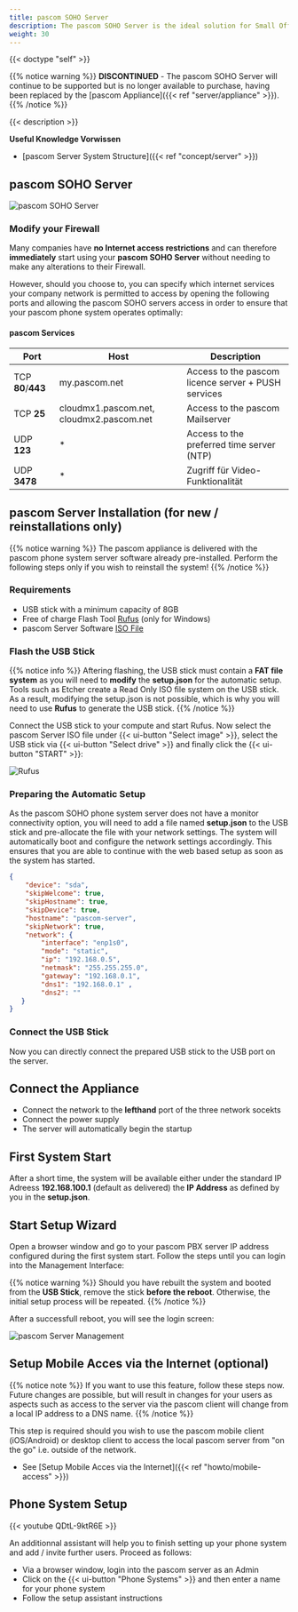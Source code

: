 ```yaml
---
title: pascom SOHO Server
description: The pascom SOHO Server is the ideal solution for Small Office Home Offices or branch offices requiring hardware.
weight: 30
---
```


{{< doctype "self"  >}}

{{% notice warning %}}
**DISCONTINUED** - The pascom SOHO Server will continue to be supported but is no longer available to purchase, having been replaced by the [pascom Appliance]({{< ref "server/appliance" >}}).
{{% /notice %}}

{{< description >}}
 
**Useful Knowledge Vorwissen**
 
 
 * [pascom Server System Structure]({{< ref "concept/server" >}})

 
## pascom SOHO Server

![pascom SOHO Server](pascomSOHOserver.png)

### Modify your Firewall

Many companies have **no Internet access restrictions** and can therefore **immediately** start using your **pascom SOHO Server** without needing to make any alterations to their Firewall.

However, should you choose to, you can specify which internet services your company network is permitted to access by opening the following ports and allowing the pascom SOHO servers access in order to ensure that your pascom phone system operates optimally:

#### pascom Services

| Port | Host | Description |
| ---- | ---- | ------------ |
| TCP **80**/**443** | my.pascom.net | Access to the pascom licence server + PUSH services |
| TCP **25** | cloudmx1.pascom.net, cloudmx2.pascom.net | Access to the pascom Mailserver |
| UDP **123** | \* | Access to the preferred time server (NTP) |
| UDP **3478** | \* | Zugriff für Video-Funktionalität |

## pascom Server Installation (for new / reinstallations only)
{{% notice warning %}}
The pascom appliance is delivered with the pascom phone system server software already pre-installed. Perform the following steps only if you wish to reinstall the system!
{{% /notice %}}

### Requirements

* USB stick with a minimum capacity of 8GB
* Free of charge Flash Tool [Rufus](https://rufus.akeo.ie/) (only for Windows)
* pascom Server Software [ISO File](https://www.pascom.net/en/download/)

 
### Flash the USB Stick
{{% notice info %}}
Aftering flashing, the USB stick must contain a **FAT file system** as you will need to **modify** the **setup.json** for the automatic setup. Tools such as Etcher create a Read Only ISO file system on the USB stick. As a result, modifying the setup.json is not possible, which is why you will need to use **Rufus** to generate the USB stick.
{{% /notice %}}

Connect the USB stick to your compute and start Rufus. Now select the pascom Server ISO file under {{< ui-button "Select image" >}}, select the USB stick via {{< ui-button "Select drive" >}} and finally click the {{< ui-button "START" >}}:

![Rufus](rufus.png?width=300px "Rufus")

### Preparing the Automatic Setup

As the pascom SOHO phone system server does not have a monitor connectivity option, you will need to add a file named **setup.json** to the USB stick and pre-allocate the file with your network settings. The system will automatically boot and configure the network settings accordingly. This ensures that you are able to continue with the web based setup as soon as the system has started. 

```json
{
    "device": "sda",
    "skipWelcome": true,
    "skipHostname": true,
    "skipDevice": true,
    "hostname": "pascom-server",
    "skipNetwork": true,
    "network": {
        "interface": "enp1s0",
        "mode": "static",
        "ip": "192.168.0.5",
        "netmask": "255.255.255.0",
        "gateway": "192.168.0.1",
        "dns1": "192.168.0.1" ,
		"dns2": ""
   }
}
```

### Connect the USB Stick

Now you can directly connect the prepared USB stick to the USB port on the server.

## Connect the Appliance

* Connect the network to the **lefthand** port of the three network socekts
* Connect the power supply
* The server will automatically begin the startup

## First System Start

After a short time, the system will be available either under the standard IP Adreess **192.168.100.1** (default as delivered) the **IP Address** as defined by you in the **setup.json**.

## Start Setup Wizard

Open a browser window and go to your pascom PBX server IP address configured during the first system start. Follow the steps until you can login into the Management Interface:

{{% notice warning %}}
Should you have rebuilt the system and booted from the **USB Stick**, remove the stick **before the reboot**. Otherwise, the initial setup process will be repeated.
{{% /notice %}}

After a successfull reboot, you will see the login screen:

![pascom Server Management](management.png)

## Setup Mobile Acces via the Internet (optional)

{{% notice note %}}
If you want to use this feature, follow these steps now. Future changes are possible, but will result in changes for your users as aspects such as access to the server via the pascom client will change from a local IP address to a DNS name. 
{{% /notice %}}

This step is required should you wish to use the pascom mobile client (iOS/Android) or desktop client to access the local pascom server from "on the go" i.e. outside of the network. 

 * See [Setup Mobile Acces via the Internet]({{< ref "howto/mobile-access" >}})

## Phone System Setup

{{< youtube QDtL-9ktR6E  >}}

An additionnal assistant will help you to finish setting up your phone system and add / invite further users.
Proceed as follows: 

* Via a browser window, login into the pascom server as an Admin
* Click on the {{< ui-button "Phone Systems" >}} and then enter a name for your phone system
* Follow the setup assistant instructions



